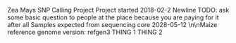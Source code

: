 Zea Mays SNP Calling Project
Project started 2018-02-2
Newline
TODO: ask some basic question to people at the place because you are paying for it after all
Samples expected from sequencing core 2028-05-12
\n\nMaize reference genome version: refgen3
THING 1
THING 2